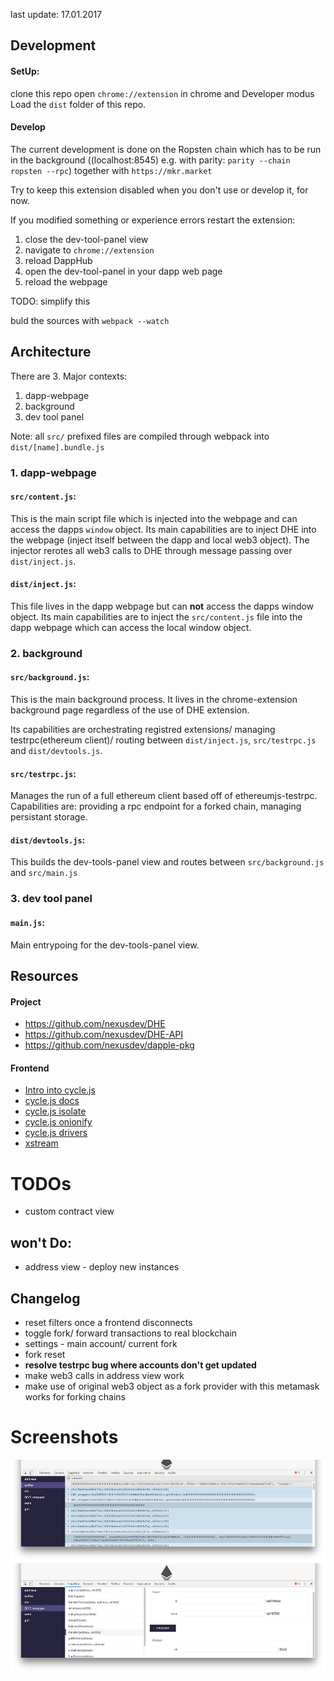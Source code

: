 last update: 17.01.2017

## Development
#### SetUp:
clone this repo
open `chrome://extension` in chrome and Developer modus
Load the `dist` folder of this repo.

#### Develop
The current development is done on the Ropsten chain which has to be run in the background ((localhost:8545) e.g. with parity:
`parity --chain ropsten --rpc`) together with `https://mkr.market`

Try to keep this extension disabled when you don't use or develop it, for now.

If you modified something or experience errors restart the extension:

  1. close the dev-tool-panel view
  2. navigate to `chrome://extension`
  3. reload DappHub
  4. open the dev-tool-panel in your dapp web page
  5. reload the webpage

TODO: simplify this

buld the sources with `webpack --watch`

## Architecture

There are 3. Major contexts:

  1. dapp-webpage
  2. background
  3. dev tool panel

Note: all `src/` prefixed files are compiled through webpack into `dist/[name].bundle.js`

### 1. dapp-webpage

#### `src/content.js`:
This is the main script file which is injected into the webpage
and can access the dapps `window` object.
Its main capabilities are to inject DHE into the webpage (inject itself between the dapp and local web3 object).
The injector rerotes all web3 calls to DHE through message passing over `dist/inject.js`.

#### `dist/inject.js`:
This file lives in the dapp webpage but can **not** access the dapps window object.
Its main capabilities are to inject the `src/content.js` file into the dapp webpage which can access the local window object.

### 2. background

#### `src/background.js`:
This is the main background process. It lives in the chrome-extension background page regardless of the use of DHE extension.

Its capabilities are orchestrating registred extensions/ managing testrpc(ethereum client)/ routing between `dist/inject.js`, `src/testrpc.js` and `dist/devtools.js`.

#### `src/testrpc.js`:
Manages the run of a full ethereum client based off of ethereumjs-testrpc.
Capabilities are: providing a rpc endpoint for a forked chain, managing persistant storage.

#### `dist/devtools.js`:
This builds the dev-tools-panel view and routes between `src/background.js` and `src/main.js`

### 3. dev tool panel

#### `main.js`:
Main entrypoing for the dev-tools-panel view.


## Resources

#### Project

  * https://github.com/nexusdev/DHE
  * https://github.com/nexusdev/DHE-API
  * https://github.com/nexusdev/dapple-pkg

#### Frontend
  * [Intro into cycle.js](https://egghead.io/courses/cycle-js-fundamentals)
  * [cycle.js docs](https://cycle.js.org/getting-started.html)
  * [cycle.js isolate](https://github.com/cyclejs/cyclejs/tree/master/isolate)
  * [cycle.js onionify](https://github.com/staltz/cycle-onionify)
  * [cycle.js drivers](https://cycle.js.org/drivers.html)
  * [xstream](https://github.com/staltz/xstream)


# TODOs

  * custom contract view

## won't Do:
  * address view - deploy new instances

## Changelog

  * reset filters once a frontend disconnects
  * toggle fork/ forward transactions to real blockchain
  * settings - main account/ current fork
  * fork reset
  * **resolve testrpc bug where accounts don't get updated**
  * make web3 calls in address view work
  * make use of original web3 object as a fork provider
      with this metamask works for forking chains

# Screenshots

![](doc/1.png)
![](doc/2.png)
